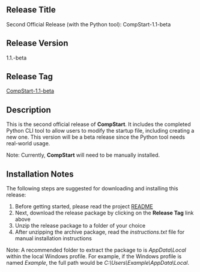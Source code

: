 ## Release Title

Second Official Release (with the Python tool): CompStart-1.1-beta

## Release Version

1.1.-beta

## Release Tag

[CompStart-1.1-beta]()

## Description

This is the second official release of **CompStart**. It includes the completed Python CLI tool to allow users to modify the startup file, including creating a new one. This version will be a beta release since the Python tool needs real-world usage.

Note: Currently, **CompStart** will need to be manually installed.

## Installation Notes

The following steps are suggested for downloading and installing this release:

1. Before getting started, please read the project [README](https://github.com/dEhiN/CompStart)
2. Next, download the release package by clicking on the **Release Tag** link above
3. Unzip the release package to a folder of your choice
4. After unzipping the archive package, read the _instructions.txt_ file for manual installation instructions

Note: A recommended folder to extract the package to is _AppData\\Local_ within the local Windows profile. For example, if the Windows profile is named _Example_, the full path would be _C:\\Users\\Example\\AppData\\Local_.
